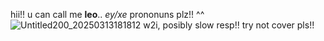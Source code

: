 hii!! u can call me **leo**.. *ey/xe* prononuns plz!! ^^
![Untitled200_20250313181812](https://github.com/user-attachments/assets/a7bcb9e2-6003-4868-8ecc-e297fa674737)
w2i, posibly slow resp!! try not cover pls!!
